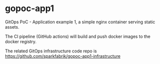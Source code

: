# gopoc-app1

GitOps PoC - Application example 1, a simple nginx container serving
static assets.

The CI pipeline (GitHub actions) will build and push docker images to
the docker registry.

The related GitOps infrastructure code repo is https://github.com/sparkfabrik/gopoc-app1-infrastructure

